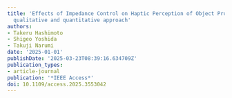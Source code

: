 ```yaml
---
title: 'Effects of Impedance Control on Haptic Perception of Object Properties: A
  qualitative and quantitative approach'
authors:
- Takeru Hashimoto
- Shigeo Yoshida
- Takuji Narumi
date: '2025-01-01'
publishDate: '2025-03-23T08:39:16.634709Z'
publication_types:
- article-journal
publication: '*IEEE Access*'
doi: 10.1109/access.2025.3553042
---
```

